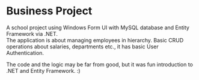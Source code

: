 # Business Project

A school project using Windows Form UI with MySQL database and Entity Framework via .NET.    
The application is about managing employees in hierarchy. Basic CRUD operations about salaries, departments etc., it has basic User Authentication.   

The code and the logic may be far from good, but it was fun introduction to .NET and Entity Framework. :)
